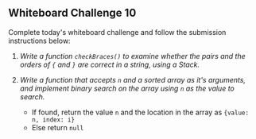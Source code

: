 ## Whiteboard Challenge 10

Complete today's whiteboard challenge and follow the submission instructions below:

1. *Write a function `checkBraces()` to examine whether the pairs and the orders of `{` and `}` are correct in a string, using a Stack.*

2. *Write a function that accepts `n` and a sorted array as it's arguments, and implement binary search on the array using `n` as the value to search.*
    - If found, return the value `n` and the location in the array as `{value: n, index: i}`
    - Else return `null`